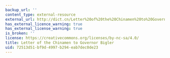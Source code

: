 ```yaml
---
backup_url: ''
content_type: external-resource
external_url: http://dict.cn/Letter%20of%20the%20Chinamen%20to%20Governor%20Bigler,%20April%201852_2E
has_external_licence_warning: true
has_external_license_warning: true
is_broken: ''
license: https://creativecommons.org/licenses/by-nc-sa/4.0/
title: Letter of the Chinamen to Governor Bigler
uid: 72513d51-bf9d-4997-b294-eab7dec0de23
---
```

